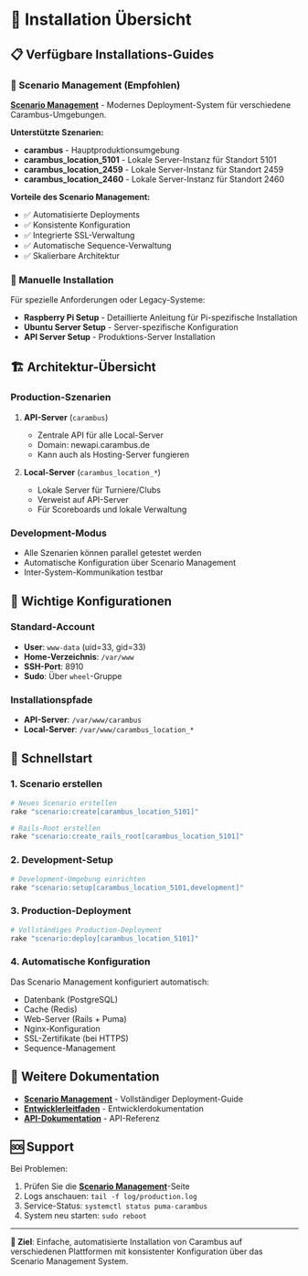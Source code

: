 # 🚀 Installation Übersicht

## 📋 Verfügbare Installations-Guides

### 🎯 Scenario Management (Empfohlen)
**[Scenario Management](scenario_management.md)** - Modernes Deployment-System für verschiedene Carambus-Umgebungen.

**Unterstützte Szenarien:**
- **carambus** - Hauptproduktionsumgebung
- **carambus_location_5101** - Lokale Server-Instanz für Standort 5101
- **carambus_location_2459** - Lokale Server-Instanz für Standort 2459
- **carambus_location_2460** - Lokale Server-Instanz für Standort 2460

**Vorteile des Scenario Management:**
- ✅ Automatisierte Deployments
- ✅ Konsistente Konfiguration
- ✅ Integrierte SSL-Verwaltung
- ✅ Automatische Sequence-Verwaltung
- ✅ Skalierbare Architektur

### 🔧 Manuelle Installation
Für spezielle Anforderungen oder Legacy-Systeme:

- **Raspberry Pi Setup** - Detaillierte Anleitung für Pi-spezifische Installation
- **Ubuntu Server Setup** - Server-spezifische Konfiguration
- **API Server Setup** - Produktions-Server Installation

## 🏗️ Architektur-Übersicht

### Production-Szenarien
1. **API-Server** (`carambus`)
   - Zentrale API für alle Local-Server
   - Domain: newapi.carambus.de
   - Kann auch als Hosting-Server fungieren

2. **Local-Server** (`carambus_location_*`)
   - Lokale Server für Turniere/Clubs
   - Verweist auf API-Server
   - Für Scoreboards und lokale Verwaltung

### Development-Modus
- Alle Szenarien können parallel getestet werden
- Automatische Konfiguration über Scenario Management
- Inter-System-Kommunikation testbar

## 🔑 Wichtige Konfigurationen

### Standard-Account
- **User**: `www-data` (uid=33, gid=33)
- **Home-Verzeichnis**: `/var/www`
- **SSH-Port**: 8910
- **Sudo**: Über `wheel`-Gruppe

### Installationspfade
- **API-Server**: `/var/www/carambus`
- **Local-Server**: `/var/www/carambus_location_*`

## 🚀 Schnellstart

### 1. Scenario erstellen
```bash
# Neues Scenario erstellen
rake "scenario:create[carambus_location_5101]"

# Rails-Root erstellen
rake "scenario:create_rails_root[carambus_location_5101]"
```

### 2. Development-Setup
```bash
# Development-Umgebung einrichten
rake "scenario:setup[carambus_location_5101,development]"
```

### 3. Production-Deployment
```bash
# Vollständiges Production-Deployment
rake "scenario:deploy[carambus_location_5101]"
```

### 4. Automatische Konfiguration
Das Scenario Management konfiguriert automatisch:
- Datenbank (PostgreSQL)
- Cache (Redis)
- Web-Server (Rails + Puma)
- Nginx-Konfiguration
- SSL-Zertifikate (bei HTTPS)
- Sequence-Management

## 📖 Weitere Dokumentation

- **[Scenario Management](scenario_management.md)** - Vollständiger Deployment-Guide
- **[Entwicklerleitfaden](DEVELOPER_GUIDE.md)** - Entwicklerdokumentation
- **[API-Dokumentation](API.md)** - API-Referenz

## 🆘 Support

Bei Problemen:
1. Prüfen Sie die **[Scenario Management](scenario_management.md)**-Seite
2. Logs anschauen: `tail -f log/production.log`
3. Service-Status: `systemctl status puma-carambus`
4. System neu starten: `sudo reboot`

---

**🎯 Ziel**: Einfache, automatisierte Installation von Carambus auf verschiedenen Plattformen mit konsistenter Konfiguration über das Scenario Management System. 